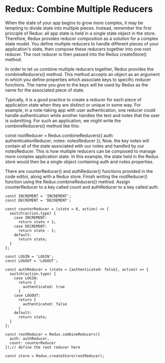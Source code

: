 # Redux: Combine Multiple Reducers
When the state of your app begins to grow more complex, it may be tempting to divide state into multiple pieces. Instead, remember the first principle of Redux: all app state is held in a single state object in the store. Therefore, Redux provides reducer composition as a solution for a complex state model. You define multiple reducers to handle different pieces of your application's state, then compose these reducers together into one root reducer. The root reducer is then passed into the Redux createStore() method.

In order to let us combine multiple reducers together, Redux provides the combineReducers() method. This method accepts an object as an argument in which you define properties which associate keys to specific reducer functions. The name you give to the keys will be used by Redux as the name for the associated piece of state.

Typically, it is a good practice to create a reducer for each piece of application state when they are distinct or unique in some way. For example, in a note-taking app with user authentication, one reducer could handle authentication while another handles the text and notes that the user is submitting. For such an application, we might write the combineReducers() method like this:

const rootReducer = Redux.combineReducers({
  auth: authenticationReducer,
  notes: notesReducer
});
Now, the key notes will contain all of the state associated with our notes and handled by our notesReducer. This is how multiple reducers can be composed to manage more complex application state. In this example, the state held in the Redux store would then be a single object containing auth and notes properties.


There are counterReducer() and authReducer() functions provided in the code editor, along with a Redux store. Finish writing the rootReducer() function using the Redux.combineReducers() method. Assign counterReducer to a key called count and authReducer to a key called auth.
```
const INCREMENT = 'INCREMENT';
const DECREMENT = 'DECREMENT';

const counterReducer = (state = 0, action) => {
  switch(action.type) {
    case INCREMENT:
      return state + 1;
    case DECREMENT:
      return state - 1;
    default:
      return state;
  }
};

const LOGIN = 'LOGIN';
const LOGOUT = 'LOGOUT';

const authReducer = (state = {authenticated: false}, action) => {
  switch(action.type) {
    case LOGIN:
      return {
        authenticated: true
      }
    case LOGOUT:
      return {
        authenticated: false
      }
    default:
      return state;
  }
};

const rootReducer = Redux.combineReducers({
  auth: authReducer,
  count: counterReducer 
});// define the root reducer here

const store = Redux.createStore(rootReducer);
```